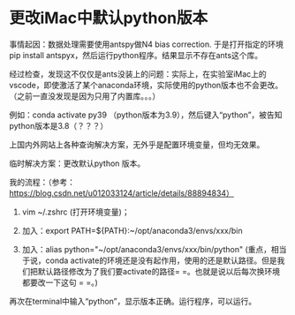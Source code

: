 # 更改iMac中默认python版本

事情起因：数据处理需要使用antspy做N4 bias correction. 于是打开指定的环境pip install antspyx，然后运行python程序。结果显示不存在ants这个库。

经过检查，发现这不仅仅是ants没装上的问题：实际上，在实验室iMac上的vscode，即使激活了某个anaconda环境，实际使用的python版本也不会更改。（之前一直没发现是因为只用了内置库。。。）

例如：conda activate py39 （python版本为3.9），然后键入“python”，被告知python版本是3.8（？？？）

上国内外网站上各种查询解决方案，无外乎是配置环境变量，但均无效果。

临时解决方案：更改默认python 版本。

我的流程：（参考：https://blog.csdn.net/u012033124/article/details/88894834）

1. vim ~/.zshrc (打开环境变量)；

2. 加入：export PATH=${PATH}:~/opt/anaconda3/envs/xxx/bin

3. 加入：alias python="~/opt/anaconda3/envs/xxx/bin/python" (重点，相当于说，conda activate的环境还是没有起作用，使用的还是默认路径。但是我们把默认路径修改为了我们要activate的路径= =。也就是说以后每次换环境都要改一下这句 = =。)

再次在terminal中输入“python”，显示版本正确。运行程序，可以运行。




